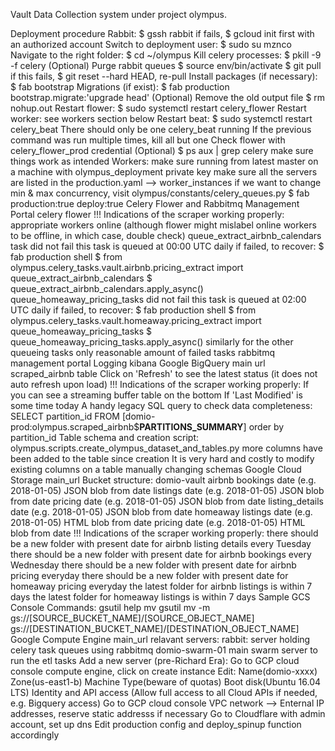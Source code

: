 Vault
Data Collection system under project olympus.

Deployment procedure
Rabbit:
$ gssh rabbit
if fails, $ gcloud init first with an authorized account
Switch to deployment user: $ sudo su mznco
Navigate to the right folder: $ cd ~/olympus
Kill celery processes: $ pkill -9 -f celery
(Optional) Purge rabbit queues
$ source env/bin/activate
$ git pull
if this fails, $ git reset --hard HEAD, re-pull
Install packages (if necessary): $ fab bootstrap
Migrations (if exist): $ fab production bootstrap.migrate:'upgrade head'
(Optional) Remove the old output file $ rm nohup.out
Restart flower: $ sudo systemctl restart celery_flower
Restart worker:
see workers section below
Restart beat: $ sudo systemctl restart celery_beat
There should only be one celery_beat running
If the previous command was run multiple times, kill all but one
Check flower with celery_flower_prod credential
(Optional) $ ps aux | grep celery make sure things work as intended
Workers:
make sure running from latest master on a machine with olympus_deployment private key
make sure all the servers are listed in the production.yaml --> worker_instances
if we want to change min & max concurrency, visit olympus/constants/celery_queues.py
$ fab production:true deploy:true
Celery Flower and Rabbitmq Management Portal
celery flower
!!! Indications of the scraper working properly:
appropriate workers online (although flower might mislabel online workers to be offline, in which case, double check)
queue_extract_airbnb_calendars task did not fail
this task is queued at 00:00 UTC daily
if failed, to recover:
$ fab production shell
$ from olympus.celery_tasks.vault.airbnb.pricing_extract import queue_extract_airbnb_calendars
$ queue_extract_airbnb_calendars.apply_async()
queue_homeaway_pricing_tasks did not fail
this task is queued at 02:00 UTC daily
if failed, to recover:
$ fab production shell
$ from olympus.celery_tasks.vault.homeaway.pricing_extract import queue_homeaway_pricing_tasks
$ queue_homeaway_pricing_tasks.apply_async()
similarly for the other queueing tasks
only reasonable amount of failed tasks
rabbitmq management portal
Logging
kibana
Google BigQuery
main url
scraped_airbnb table
Click on 'Refresh' to see the latest status (it does not auto refresh upon load)
!!! Indications of the scraper working properly:
If you can see a streaming buffer table on the bottom
If 'Last Modified' is some time today
A handy legacy SQL query to check data completeness:
SELECT partition_id FROM [domio-prod:olympus.scraped_airbnb$__PARTITIONS_SUMMARY__] order by partition_id
Table schema and creation script:
olympus.scripts.create_olympus_dataset_and_tables.py
more columns have been added to the table since creation
It is very hard and costly to modify existing columns on a table
manually changing schemas
Google Cloud Storage
main_url
Bucket structure: domio-vault
airbnb
bookings
date (e.g. 2018-01-05)
JSON blob from date
listings
date (e.g. 2018-01-05)
JSON blob from date
pricing
date (e.g. 2018-01-05)
JSON blob from date
listing_details
date (e.g. 2018-01-05)
JSON blob from date
homeaway
listings
date (e.g. 2018-01-05)
HTML blob from date
pricing
date (e.g. 2018-01-05)
HTML blob from date
!!! Indications of the scraper working properly:
there should be a new folder with present date for airbnb listing details every Tuesday
there should be a new folder with present date for airbnb bookings every Wednesday
there should be a new folder with present date for airbnb pricing everyday
there should be a new folder with present date for homeaway pricing everyday
the latest folder for airbnb listings is within 7 days
the latest folder for homeaway listings is within 7 days
Sample GCS Console Commands:
gsutil help mv
gsutil mv -m gs://[SOURCE_BUCKET_NAME]/[SOURCE_OBJECT_NAME] gs://[DESTINATION_BUCKET_NAME]/[DESTINATION_OBJECT_NAME]
Google Compute Engine
main_url
relavant servers:
rabbit:
server holding celery task queues using rabbitmq
domio-swarm-01
main swarm server to run the etl tasks
Add a new server (pre-Richard Era):
Go to GCP cloud console compute engine, click on create instance
Edit:
Name(domio-xxxx)
Zone(us-east1-b)
Machine Type(beware of quotas)
Boot disk(Ubuntu 16.04 LTS)
Identity and API access (Allow full access to all Cloud APIs if needed, e.g. Bigquery access)
Go to GCP cloud console VPC network --> Enternal IP addresses, reserve static addresss if necessary
Go to Cloudflare with admin account, set up dns
Edit production config and deploy_spinup function accordingly